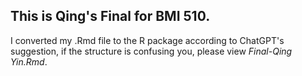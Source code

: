 This is Qing's Final for BMI 510.
-
I converted my .Rmd file to the R package according to ChatGPT's suggestion, if the structure is confusing you, please view _Final-Qing Yin.Rmd_.
